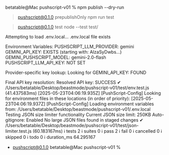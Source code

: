 betatable@Mac pushscript-v01 % npm publish --dry-run

> pushscript@0.1.0 prepublishOnly
> npm run test


> pushscript@0.1.0 test
> node --test test/

Attempting to load .env.local...
.env.local file exists

Environment Variables:
PUSHSCRIPT_LLM_PROVIDER: gemini
GEMINI_API_KEY: EXISTS (starting with: AIzaSyDwbs...)
GEMINI_PUSHSCRIPT_MODEL: gemini-2.0-flash
PUSHSCRIPT_LLM_API_KEY: NOT SET

Provider-specific key lookup:
Looking for GEMINI_API_KEY: FOUND

Final API key resolution:
Resolved API key: SUCCESS
✔ /Users/betatable/Desktop/beastmode/pushscript-v01/test/env.test.js (41.437583ms)
[2025-05-23T04:06:19.935Z] [PushScript-Config] Looking for environment files in these locations (in order of priority):
[2025-05-23T04:06:19.937Z] [PushScript-Config] Loading environment variables from: /Users/betatable/Desktop/beastmode/pushscript-v01/.env.local
Testing JSON size limiter functionality
Current JSON size limit: 250KB
Auto-gitignore: Enabled
No large JSON files found in staged changes
✔ /Users/betatable/Desktop/beastmode/pushscript-v01/test/json-limiter.test.js (60.183167ms)
ℹ tests 2
ℹ suites 0
ℹ pass 2
ℹ fail 0
ℹ cancelled 0
ℹ skipped 0
ℹ todo 0
ℹ duration_ms 64.295167
+ pushscript@0.1.0
betatable@Mac pushscript-v01 % 